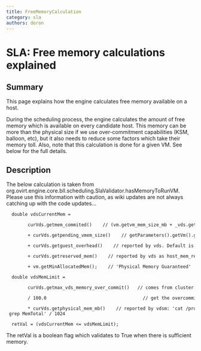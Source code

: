 ```yaml
---
title: FreeMemoryCalculation
category: sla
authors: doron
---
```


# SLA: Free memory calculations explained

## Summary

This page explains how the engine calculates free memory available on a host.

During the scheduling process, the engine calculates the amount of free memory
which is available on every candidate host. This memory can be more than the physical
size if we use over-commitment capabilities (KSM, balloon, etc), but it also needs to reduce
some factors which take their memory toll. Also, note that this calculation is done for a given
VM. See below for the full details.

## Description

The below calculation is taken from org.ovirt.engine.core.bll.scheduling.SlaValidator.hasMemoryToRunVM.
Please use this information with caution, as wiki updates are not always catching up with the code updates...

      double vdsCurrentMem =
              curVds.getmem_commited()    // (vm.getvm_mem_size_mb + _vds.getguest_overhead) * all VMs for this vds
              + curVds.getpending_vmem_size()    // getParameters().getVm().getMinAllocatedMem() => all VMs not running yet.
              + curVds.getguest_overhead()    // reported by vds. Default is 65.
              + curVds.getreserved_mem()    // reported by vds as host_mem_reserve(256) + extra_mem_reserve(65) = 321
              + vm.getMinAllocatedMem();    // 'Physical Memory Guaranteed'

      double vdsMemLimit = 
              curVds.getmax_vds_memory_over_commit()   // comes from cluster. default is 120
              / 100.0                                    // get the overcommit ratio right
              * curVds.getphysical_mem_mb()    // reported by vdsm: 'cat /proc/meminfo | grep MemTotal' / 1024

      retVal = (vdsCurrentMem <= vdsMemLimit);

The retVal is a boolean flag which validates to True when there is sufficient memory.


